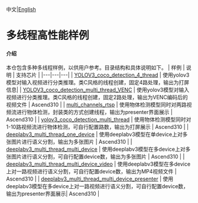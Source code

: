 中文|[English](README.md)

# 多线程高性能样例

#### 介绍
本仓包含多种多线程样例，以供用户参考。目录结构和具体说明如下。
| 样例  | 说明  | 支持芯片 |
|---|---|---|
| [YOLOV3_coco_detection_4_thread](./YOLOV3_coco_detection_4_thread)  | 使用yolov3模型对输入视频进行分类推理。类C风格的线程创建，固定4路处理，输出为打屏信息|
| [YOLOV3_coco_detection_multi_thread_VENC](./YOLOV3_coco_detection_multi_thread_VENC)  | 使用yolov3模型对输入视频进行分类推理。类C风格的线程创建，固定2路处理，输出为VENC编码后的视频文件 | Ascend310 |
| [multi_channels_rtsp](./multi_channels_rtsp)  | 使用物体检测模型同时对两路视频流进行物体检测，封装类的方式创建线程，输出为presenter界面展示 | Ascend310 |
| [yolov3_coco_detection_multi_thread](./yolov3_coco_detection_multi_thread)  | 使用物体检测模型同时对1-10路视频流进行物体检测，可自行配置路数，输出为打屏展示 | Ascend310 |
| [deeplabv3_multi_thread_one_device](./deeplabv3_multi_thread_one_device)  | 使用deeplabv3模型在单device上对多张图片进行语义分割，输出为多张图片 | Ascend310 |
| [deeplabv3_multi_thread_multi_device](./deeplabv3_multi_thread_multi_device)  | 使用deeplabv3模型在多device上对多张图片进行语义分割，可自行配置device数，输出为多张图片 | Ascend310 |
| [deeplabv3_multi_thread_multi_device_video](./deeplabv3_multi_thread_multi_device_video)  | 使用deeplabv3模型在多device上对一路视频进行语义分割，可自行配置device数，输出为MP4视频文件 | Ascend310 |
| [deeplabv3_multi_thread_multi_device_presenter](./deeplabv3_multi_thread_multi_device_presenter)  | 使用deeplabv3模型在多device上对一路视频进行语义分割，可自行配置device数，输出为presenter界面展示| Ascend310 |